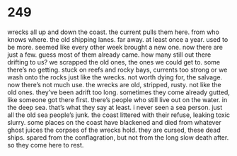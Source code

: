 # 249

wrecks all up and down the coast. the current pulls them here. from who knows where. the old shipping lanes. far away. at least once a year. used to be more. seemed like every other week brought a new one. now there are just a few. guess most of them already came. how many still out there drifting to us? we scrapped the old ones, the ones we could get to. some there’s no getting. stuck on reefs and rocky bays, currents too strong or we wash onto the rocks just like the wrecks. not worth dying for, the salvage. now there’s not much use. the wrecks are old, stripped, rusty. not like the old ones. they’ve been adrift too long. sometimes they come already gutted, like someone got there first. there’s people who still live out on the water. in the deep sea. that’s what they say at least. i never seen a sea person. just all the old sea people’s junk. the coast littered with their refuse, leaking toxic slurry. some places on the coast have blackened and died from whatever ghost juices the corpses of the wrecks hold. they are cursed, these dead ships. spared from the conflagration, but not from the long slow death after. so they come here to rest. 